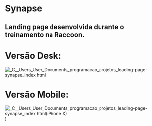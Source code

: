 # Synapse

## Landing page desenvolvida durante o treinamento na **Raccoon**.

# Versão Desk:
![_C__Users_User_Documents_programacao_projetos_leading-page-synapse_index html](https://user-images.githubusercontent.com/69824782/144941865-629983e3-bad7-4595-b097-e1ae4a1aef35.png)


# Versão Mobile:
![_C__Users_User_Documents_programacao_projetos_leading-page-synapse_index html(iPhone X)](https://user-images.githubusercontent.com/69824782/144941900-88736c3a-5d07-4abc-9067-3036c9945a14.png)
)
